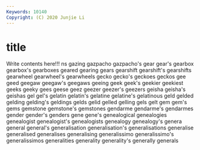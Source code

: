 ```yaml
---
Keywords: 10140
Copyright: (C) 2020 Junjie Li
---
```


# title

Write contents here!!!
ns
gazing 
gazpacho 
gazpacho's 
gear 
gear's 
gearbox 
gearbox's 
gearboxes 
geared 
gearing
gears 
gearshift 
gearshift's 
gearshifts 
gearwheel 
gearwheel's 
gearwheels 
gecko 
gecko's 
geckoes
geckos 
gee 
geed 
geegaw 
geegaw's 
geegaws 
geeing 
geek 
geek's 
geekier
geekiest 
geeks 
geeky 
gees 
geese 
geez 
geezer 
geezer's 
geezers 
geisha
geisha's 
geishas 
gel 
gel's 
gelatin 
gelatin's 
gelatine 
gelatine's 
gelatinous 
geld
gelded 
gelding 
gelding's 
geldings 
gelds 
gelid 
gelled 
gelling 
gels 
gelt
gem 
gem's 
gems 
gemstone 
gemstone's 
gemstones 
gendarme 
gendarme's 
gendarmes 
gender
gender's 
genders 
gene 
gene's 
genealogical 
genealogies 
genealogist 
genealogist's 
genealogists 
genealogy
genealogy's 
genera 
general 
general's 
generalisation 
generalisation's 
generalisations 
generalise 
generalised 
generalises
generalising 
generalissimo 
generalissimo's 
generalissimos 
generalities 
generality 
generality's 
generally 
generals 
